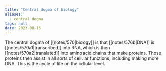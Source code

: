 ```yaml
---
title: "Central dogma of biology"
aliases:
  - central dogma
tags: null
date: 2023-08-15
---
```


The central dogma of [[notes/570|biology]] is that [[notes/576b|DNA]] is [[notes/570a1|transcribed]] into RNA, which is then [[notes/570a2|translated]] into amino acid chains that make proteins. Those proteins then assist in all sorts of cellular functions, including making more DNA. This is the cycle of life on the cellular level.
